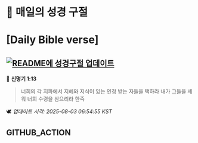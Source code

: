 # 🙏 매일의 성경 구절
# [Daily Bible verse]
## [![README에 성경구절 업데이트](https://github.com/DONGSUKA/first_test/actions/workflows/update-readme-bible.yml/badge.svg)](https://github.com/DONGSUKA/first_test/actions/workflows/update-readme-bible.yml)
<!-- START_BIBLE_VERSE -->
📖 **신명기 1:13**
> 너희의 각 지파에서 지혜와 지식이 있는 인정 받는 자들을 택하라 내가 그들을 세워 너희 수령을 삼으리라 한즉

🕊️ _업데이트 시각: 2025-08-03 06:54:55 KST_
  <!-- END_BIBLE_VERSE -->
## GITHUB_ACTION
